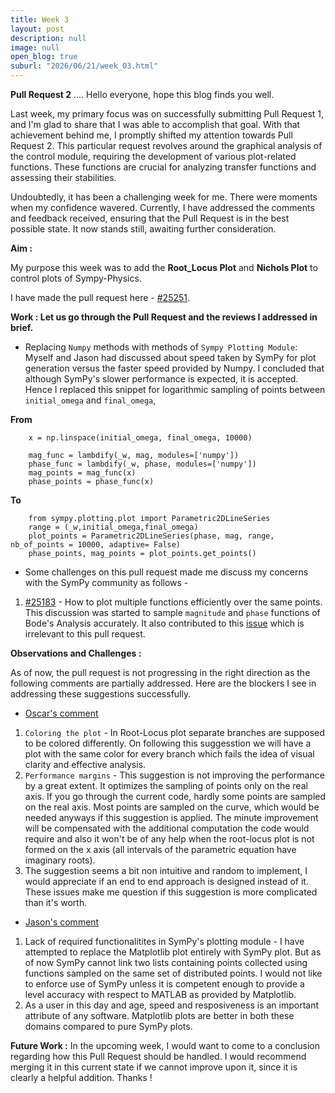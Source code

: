 ```yaml
---
title: Week 3 
layout: post
description: null
image: null
open_blog: true
suburl: "2026/06/21/week_03.html"
---
```

**Pull Request 2**
.... Hello everyone, hope this blog finds you well.

Last week, my primary focus was on successfully submitting Pull Request 1, and I'm glad to share that I was able to accomplish that goal. With that achievement behind me, I promptly shifted my attention towards Pull Request 2. This particular request revolves around the graphical analysis of the control module, requiring the development of various plot-related functions. These functions are crucial for analyzing transfer functions and assessing their stabilities.

Undoubtedly, it has been a challenging week for me. There were moments when my confidence wavered. Currently, I have addressed the comments and feedback received, ensuring that the Pull Request is in the best possible state. It now stands still, awaiting further consideration. 

**Aim :**

My purpose this week was to add the **Root_Locus Plot** and **Nichols Plot** to control plots of Sympy-Physics.

I have made the pull request here - [#25251](https://github.com/sympy/sympy/pull/25251). 

**Work : Let us go through the Pull Request and the reviews I addressed in brief.**

- Replacing `Numpy` methods with methods of `Sympy Plotting Module`: 
Myself and Jason had discussed about speed taken by SymPy for plot generation versus the faster speed provided by Numpy. I concluded that although SymPy's slower performance is expected, it is accepted.
Hence I replaced this snippet for logarithmic sampling of points between `initial_omega` and `final_omega`,

**From**
```
    x = np.linspace(initial_omega, final_omega, 10000)

    mag_func = lambdify(_w, mag, modules=['numpy'])
    phase_func = lambdify(_w, phase, modules=['numpy'])
    mag_points = mag_func(x)
    phase_points = phase_func(x)
```
**To**
```
    from sympy.plotting.plot import Parametric2DLineSeries
    range = (_w,initial_omega,final_omega)
    plot_points = Parametric2DLineSeries(phase, mag, range, nb_of_points = 10000, adaptive= False)
    phase_points, mag_points = plot_points.get_points()
```

- Some challenges on this pull request made me discuss my concerns with the SymPy community as follows - 
1. [#25183](https://github.com/sympy/sympy/discussions/25183) - How to plot multiple functions efficiently over the same points.
This discussion was started to sample `magnitude` and `phase` functions of Bode's Analysis accurately. It also contributed to this [issue](https://github.com/sympy/sympy/issues/25190) which is irrelevant to this pull request.


**Observations and Challenges :**

As of now, the pull request is not progressing in the right direction as the following comments are partially addressed. 
Here are the blockers I see in addressing these suggestions successfully.
- [Oscar's comment](https://github.com/sympy/sympy/pull/25251#discussion_r1233020164)
  
1. `Coloring the plot` - In Root-Locus plot separate branches are supposed to be colored differently. On following this suggesstion we will have a plot with the same color for every branch which fails the idea of visual clarity and effective analysis.
2. `Performance margins` - This suggestion is not improving the performance by a great extent. It optimizes the sampling of points only on the real axis. If you go through the current code, hardly some points are sampled on the real axis. Most points are sampled on the curve, which would be needed anyways if this suggestion is applied. The minute improvement will be compensated with the additional computation the code would require and also it won't be of any help when the root-locus plot is not formed on the x axis (all intervals of the parametric equation have imaginary roots).
3. The suggestion seems a bit non intuitive and random to implement, I would appreciate if an end to end approach is designed instead of it. These issues make me question if this suggestion is more complicated than it's worth.
   
- [Jason's comment](https://github.com/sympy/sympy/pull/25251#issuecomment-1596098121)
  
1. Lack of required functionalitites in SymPy's plotting module - I have attempted to replace the Matplotlib plot entirely with SymPy plot. But as of now SymPy cannot link two lists containing points collected using functions sampled on the same set of distributed points. I would not like to enforce use of SymPy unless it is competent enough to provide a level accuracy with respect to MATLAB as provided by Matplotlib.
2. As a user in this day and age, speed and resposiveness is an important attribute of any software. Matplotlib plots are better in both these domains compared to pure SymPy plots.

**Future Work :**
In the upcoming week, I would want to come to a conclusion regarding how this Pull Request should be handled. I would recommend merging it in this current state if we cannot improve upon it, since it is clearly a helpful addition. Thanks !
